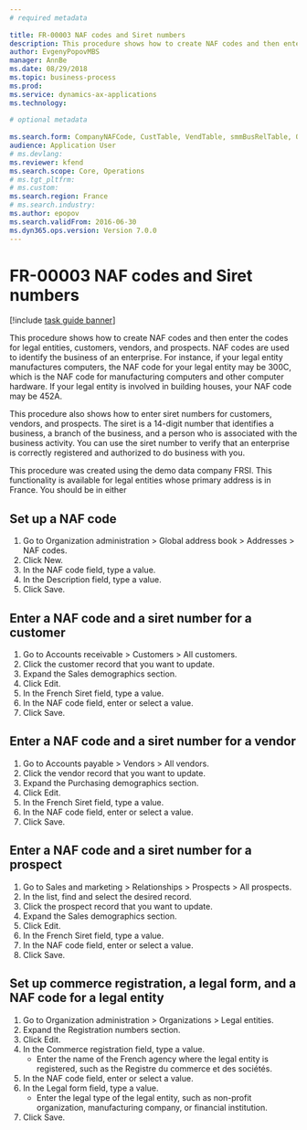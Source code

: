 ```yaml
--- 
# required metadata 
 
title: FR-00003 NAF codes and Siret numbers
description: This procedure shows how to create NAF codes and then enter the codes for legal entities, customers, vendors, and prospects. 
author: EvgenyPopovMBS
manager: AnnBe 
ms.date: 08/29/2018
ms.topic: business-process 
ms.prod:  
ms.service: dynamics-ax-applications 
ms.technology:  
 
# optional metadata 
 
ms.search.form: CompanyNAFCode, CustTable, VendTable, smmBusRelTable, OMLegalEntity   
audience: Application User 
# ms.devlang:  
ms.reviewer: kfend
ms.search.scope: Core, Operations 
# ms.tgt_pltfrm:  
# ms.custom:  
ms.search.region: France
# ms.search.industry: 
ms.author: epopov
ms.search.validFrom: 2016-06-30 
ms.dyn365.ops.version: Version 7.0.0 
---
```

# FR-00003 NAF codes and Siret numbers

[!include [task guide banner](../../includes/task-guide-banner.md)]

This procedure shows how to create NAF codes and then enter the codes for legal entities, customers, vendors, and prospects. NAF codes are used to identify the business of an enterprise. For instance, if your legal entity manufactures computers, the NAF code for your legal entity may be 300C, which is the NAF code for manufacturing computers and other computer hardware. If your legal entity is involved in building houses, your NAF code may be 452A.



This procedure also shows how to enter siret numbers for customers, vendors, and prospects. The siret is a 14-digit number that identifies a business, a branch of the business, and a person who is associated with the business activity. You can use the siret number to verify that an enterprise is correctly registered and authorized to do business with you.



This procedure was created using the demo data company FRSI. This functionality is available for legal entities whose primary address is in France. You should be in either


## Set up a NAF code
1. Go to Organization administration > Global address book > Addresses > NAF codes.
2. Click New.
3. In the NAF code field, type a value.
4. In the Description field, type a value.
5. Click Save.

## Enter a NAF code and a siret number for a customer
1. Go to Accounts receivable > Customers > All customers.
2. Click the customer record that you want to update.
3. Expand the Sales demographics section.
4. Click Edit.
5. In the French Siret field, type a value.
6. In the NAF code field, enter or select a value.
7. Click Save.

## Enter a NAF code and a siret number for a vendor
1. Go to Accounts payable > Vendors > All vendors.
2. Click the vendor record that you want to update.
3. Expand the Purchasing demographics section.
4. Click Edit.
5. In the French Siret field, type a value.
6. In the NAF code field, enter or select a value.
7. Click Save.

## Enter a NAF code and a siret number for a prospect
1. Go to Sales and marketing > Relationships > Prospects > All prospects.
2. In the list, find and select the desired record.
3. Click the prospect record that you want to update.
4. Expand the Sales demographics section.
5. Click Edit.
6. In the French Siret field, type a value.
7. In the NAF code field, enter or select a value.
8. Click Save.

## Set up commerce registration, a legal form, and a NAF code for a legal entity
1. Go to Organization administration > Organizations > Legal entities.
2. Expand the Registration numbers section.
3. Click Edit.
4. In the Commerce registration field, type a value.
    * Enter the name of the French agency where the legal entity is registered, such as the Registre du commerce et des sociétés.  
5. In the NAF code field, enter or select a value.
6. In the Legal form field, type a value.
    * Enter the legal type of the legal entity, such as non-profit organization, manufacturing company, or financial institution.  
7. Click Save.

